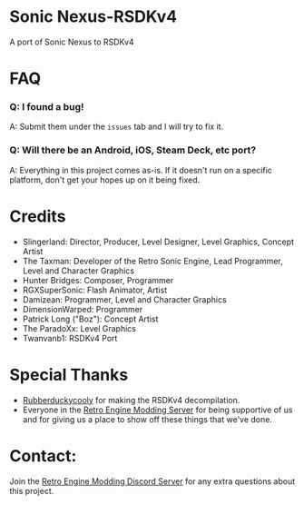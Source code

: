 # **Sonic Nexus-RSDKv4**
A port of Sonic Nexus to RSDKv4
	
# FAQ

### Q: I found a bug!
A: Submit them under the `issues` tab and I will try to fix it.

### Q: Will there be an Android, iOS, Steam Deck, etc port?
A: Everything in this project comes as-is. If it doesn't run on a specific platform, don't get your hopes up on it being fixed.

# Credits
*	Slingerland: Director, Producer, Level Designer, Level Graphics, Concept Artist
*	The Taxman: Developer of the Retro Sonic Engine, Lead Programmer, Level and Character Graphics
*	Hunter Bridges: Composer, Programmer
*	RGXSuperSonic: Flash Animator, Artist
*	Damizean: Programmer, Level and Character Graphics
*	DimensionWarped: Programmer
*	Patrick Long ("Boz"): Concept Artist
*	The ParadoXx: Level Graphics
*	Twanvanb1: RSDKv4 Port


# Special Thanks
* [Rubberduckycooly](https://github.com/Rubberduckycooly) for making the RSDKv4 decompilation.
* Everyone in the [Retro Engine Modding Server](https://dc.railgun.works/retroengine) for being supportive of us and for giving us a place to show off these things that we've done.

# Contact:
Join the [Retro Engine Modding Discord Server](https://dc.railgun.works/retroengine) for any extra questions about this project.

